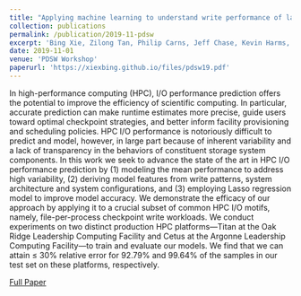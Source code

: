 ```yaml
---
title: "Applying machine learning to understand write performance of large-scale parallel filesystems"
collection: publications
permalink: /publication/2019-11-pdsw
excerpt: 'Bing Xie, Zilong Tan, Philip Carns, Jeff Chase, Kevin Harms, Jay Lofstead, Sarp Oral, Sudharshan S. Vazhkudai, Feiyi Wang.'
date: 2019-11-01
venue: 'PDSW Workshop'
paperurl: 'https://xiexbing.github.io/files/pdsw19.pdf'
---
```

In high-performance computing (HPC), I/O performance prediction offers the potential to improve the efficiency
of scientific computing. In particular, accurate prediction can
make runtime estimates more precise, guide users toward optimal
checkpoint strategies, and better inform facility provisioning
and scheduling policies. HPC I/O performance is notoriously
difficult to predict and model, however, in large part because
of inherent variability and a lack of transparency in the
behaviors of constituent storage system components. In this
work we seek to advance the state of the art in HPC I/O
performance prediction by (1) modeling the mean performance
to address high variability, (2) deriving model features from
write patterns, system architecture and system configurations,
and (3) employing Lasso regression model to improve model
accuracy. We demonstrate the efficacy of our approach by
applying it to a crucial subset of common HPC I/O motifs,
namely, file-per-process checkpoint write workloads. We conduct
experiments on two distinct production HPC platforms—Titan at
the Oak Ridge Leadership Computing Facility and Cetus at the
Argonne Leadership Computing Facility—to train and evaluate
our models. We find that we can attain ≤ 30% relative error
for 92.79% and 99.64% of the samples in our test set on these
platforms, respectively.

[Full Paper](https://xiexbing.github.io/files/pdsw19.pdf)
